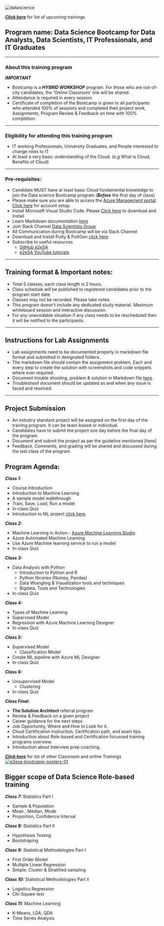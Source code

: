 
![datascience](https://github.com/e2eSolutionArchitect/datascience-bootcamp/assets/62712515/53b71bf3-997a-428d-974d-0781301ae537)


***[Click here](https://e2esolutionarchitect.eventbrite.com)*** for list of upcoming trainings.

## Program name: Data Science Bootcamp for Data Analysts, Data Scientists, IT Professionals, and IT Graduates

----------------------------
### About this training program

***IMPORTANT***
- Bootcamp is a ***HYBRID WORKSHOP*** program. For those who are out-of-city candidates, the 'Online Classroom' link will be shared.
- Attendance is required in every session
- Certificate of completion of the Bootcamp is given to all participants who attended 100% of sessions and completed their project work, Assignments, Program Review & Feedback on time with 100% completion. 

----------------------------
### Eligibility for attending this training program
- IT working Professionals, University Graduates, and People interested to change roles to IT
- At least a very basic understanding of the Cloud. (e,g What is Cloud, Benefits of Cloud)
----------------------------

### Pre-requisites: 
- Candidate MUST have at least basic Cloud fundamental knowledge to join the Data science Bootcamp program
(***Before*** the first day of class)
- Please make sure you are able to access the [Azure Management portal](https://portal.azure.com/). [Click here](https://www.youtube.com/watch?v=WjItvZILQUI) for account setup.
- Install Microsoft Visual Studio Code. Please [Click here](https://code.visualstudio.com/download) to download and Install
- Learn Markdown documentation [here](https://www.markdownguide.org/cheat-sheet/)
- Join Slack Channel [Data Scientists Group](https://talentdevelop-u8d3237.slack.com/archives/C04KCD5HPC1)
- All Communication during Bootcamp will be via Slack Channel
- Download and Install Putty & PuttGen [click here](https://www.puttygen.com/)
- Subscribe to useful resources 
  - [GitHub e2eSA](https://github.com/e2eSolutionArchitect/scripts)
  - [e2eSA YouTube tutorials](https://www.youtube.com/channel/UC5Juuk7aTvbRmrABMq4onJA/videos)
----------------------------

## Training format & Important notes:

- Total 5 classes, each class length is 2 hours.
- Class schedule will be published to registered candidates prior to the program start date.
- Classes may not be recorded. Please take notes.
- This program doesn't include any dedicated study material. Maximum whiteboard session and interactive discussion. 
- For any unavoidable situation if any class needs to be rescheduled then it will be notified to the participants. 

----------------------------

## Instructions for Lab Assignments
- Lab assignments need to be documented properly in markdown file format and submitted in designated folders.
- The markdown file should contain the assignment problem, Each and every step to create the solution with screenshots and code snippets where ever required.
- Document trouble shooting, problem & solution in Markdown file [here](https://github.com/e2eSolutionArchitect/KEDB/blob/main/azure/azure-troubleshoot.md).
- Troubleshoot document should be updated as and when any issue is faced and resolved. 

----------------------------

## Project Submission
- An industry standard project will be assigned on the first day of the training program. It can be team-based or individual.
- Candidates have to submit the project one day before the final day of the program.
- Document and submit the project as per the guideline mentioned [here]
- Feedback, Comments, and grading will be shared and discussed during the last class of the program.

## Program Agenda:

***Class 1:***
  - Course Introduction
  - Introduction to Machine Learning
  - A sample model walkthrough
  - Train, Save, Load, Run a model
  - In-class Quiz
  - Introduction to ML project [click here](https://github.com/e2eSolutionArchitect/academy/tree/main/bootcamp/datascience/projects).

***Class 2:***
  - Machine Learning in Action - [Azure Machine Learning Studio](https://ml.azure.com/)
  - Azure Automated Machine Learning
  - Use Azure Machine learning service to run a model
  - In-class Quiz

***Class 3:***
  - Data Analysis with Python
    - I﻿ntroduction to Python and R
    - P﻿ython libraries (Numpy, Pandas)
    - D﻿ata Wrangling & Visualization tools and techniques
    - B﻿igdata, Tools and Technologies
  - In-class Quiz

***Class 4:***
  - Types of Machine Learning
  - Supervised Model
  - Regression with Azure Machine Learning Designer
  - In-class Quiz
    
***Class 5:***
  - Supervised Model
    - Classification Model
  - Create ML pipeline with Azure ML Designer
  - In-class Quiz
    
***Class 6:***
  - Unsupervised Model
    - Clustering
  - In-class Quiz


***Class Final:***
- **The Solution Architect** referral program
- Review & Feedback on a given project
- Career guidance for the next steps
- Job Opportunity, Where and How to Look for it.
- Cloud Certification instruction, Certification path, and exam tips.
- Introduction about Role-based and Certification focussed training programs overview.
- Introduction about Interview prep coaching.     

***[Click here](https://e2esolutionarchitect.eventbrite.com)*** for list of other Classroom and online Trainings 
[![e2esa-bootcamp-posters-01](https://github.com/e2eSolutionArchitect/terraform/assets/62712515/485d9a63-da4b-4308-853d-cca3a5334e89)](https://e2esolutionarchitect.eventbrite.ca)

## Bigger scope of Data Science Role-based training

***Class 7:*** Statistics Part I
  - Sample & Population
  - M﻿ean , Median, Mode
  - P﻿roportion, Confidence Interval

***Class 8:*** Statistics Part II
  - H﻿ypothesis Testing
  - B﻿ootstraping

***Class 9:*** Statistical Methodologies Part I
  - First Order Model
  - Multiple Linear Regression
  - S﻿imple, Cluster & Stratified sampling

***Class 10:*** Statistical Methodologies Part II
  - L﻿ogistics Regression
  - C﻿hi-Square test

***Class 11:*** Machine Learning
  - K﻿-Means, LDA, QDA
  - T﻿ime Series Analysis
